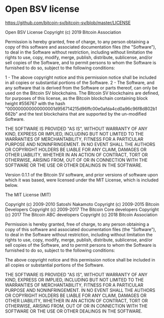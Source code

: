 # Open BSV license

https://github.com/bitcoin-sv/bitcoin-sv/blob/master/LICENSE

Open BSV License
Copyright (c) 2019 Bitcoin Association

Permission is hereby granted, free of charge, to any person obtaining a copy
of this software and associated documentation files (the "Software"), to deal
in the Software without restriction, including without limitation the rights
to use, copy, modify, merge, publish, distribute, sublicense, and/or sell
copies of the Software, and to permit persons to whom the Software is
furnished to do so, subject to the following conditions:

1 - The above copyright notice and this permission notice shall be included in
all copies or substantial portions of the Software.
2 - The Software, and any software that is derived from the Software or parts thereof,
can only be used on the Bitcoin SV blockchains. The Bitcoin SV blockchains are defined,
for purposes of this license, as the Bitcoin blockchain containing block height #556767
with the hash "000000000000000001d956714215d96ffc00e0afda4cd0a96c96f8d802b1662b" and
the test blockchains that are supported by the un-modified Software.

THE SOFTWARE IS PROVIDED "AS IS", WITHOUT WARRANTY OF ANY KIND, EXPRESS OR
IMPLIED, INCLUDING BUT NOT LIMITED TO THE WARRANTIES OF MERCHANTABILITY,
FITNESS FOR A PARTICULAR PURPOSE AND NONINFRINGEMENT. IN NO EVENT SHALL THE
AUTHORS OR COPYRIGHT HOLDERS BE LIABLE FOR ANY CLAIM, DAMAGES OR OTHER
LIABILITY, WHETHER IN AN ACTION OF CONTRACT, TORT OR OTHERWISE, ARISING FROM,
OUT OF OR IN CONNECTION WITH THE SOFTWARE OR THE USE OR OTHER DEALINGS IN
THE SOFTWARE.

Version 0.1.1 of the Bitcoin SV software, and prior versions of software upon which it was based,
were licensed under the MIT License, which is included below.

The MIT License (MIT)

Copyright (c) 2009-2010 Satoshi Nakamoto
Copyright (c) 2009-2015 Bitcoin Developers
Copyright (c) 2009-2017 The Bitcoin Core developers
Copyright (c) 2017 The Bitcoin ABC developers
Copyright (c) 2018 Bitcoin Association

Permission is hereby granted, free of charge, to any person obtaining a copy
of this software and associated documentation files (the "Software"), to deal
in the Software without restriction, including without limitation the rights
to use, copy, modify, merge, publish, distribute, sublicense, and/or sell
copies of the Software, and to permit persons to whom the Software is
furnished to do so, subject to the following conditions:

The above copyright notice and this permission notice shall be included in
all copies or substantial portions of the Software.

THE SOFTWARE IS PROVIDED "AS IS", WITHOUT WARRANTY OF ANY KIND, EXPRESS OR
IMPLIED, INCLUDING BUT NOT LIMITED TO THE WARRANTIES OF MERCHANTABILITY,
FITNESS FOR A PARTICULAR PURPOSE AND NONINFRINGEMENT. IN NO EVENT SHALL THE
AUTHORS OR COPYRIGHT HOLDERS BE LIABLE FOR ANY CLAIM, DAMAGES OR OTHER
LIABILITY, WHETHER IN AN ACTION OF CONTRACT, TORT OR OTHERWISE, ARISING FROM,
OUT OF OR IN CONNECTION WITH THE SOFTWARE OR THE USE OR OTHER DEALINGS IN
THE SOFTWARE.
